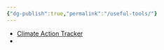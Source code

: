 ```yaml
---
{"dg-publish":true,"permalink":"/useful-tools/"}
---
```



- [Climate Action Tracker](https://climateactiontracker.org/) 
- 